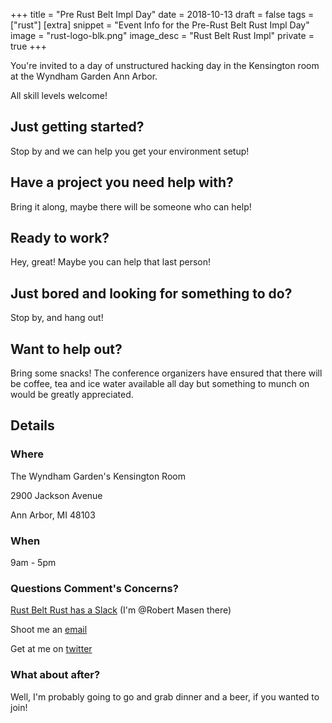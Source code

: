 +++
title = "Pre Rust Belt Impl Day"
date = 2018-10-13
draft = false
tags = ["rust"]
[extra]
snippet = "Event Info for the Pre-Rust Belt Rust Impl Day"
image = "rust-logo-blk.png"
image_desc = "Rust Belt Rust Impl"
private = true
+++

You're invited to a day of unstructured
hacking day in the Kensington room at the Wyndham Garden Ann Arbor.

All skill levels welcome!

## Just getting started?

Stop by and we can help you get your environment setup!

## Have a project you need help with?

Bring it along, maybe there will be someone who can help!

## Ready to work?

Hey, great! Maybe you can help that last person!

## Just bored and looking for something to do?

Stop by, and hang out!

## Want to help out?

Bring some snacks! The conference organizers have ensured that there will be coffee, tea and ice water available all day but something to munch on would be greatly appreciated.

## Details

### Where

The Wyndham Garden's Kensington Room

2900 Jackson Avenue

Ann Arbor, MI 48103


### When

9am - 5pm

### Questions Comment's Concerns?
[Rust Belt Rust has a Slack](https://rust-belt-rust-slack.herokuapp.com/) (I'm @Robert Masen there)

Shoot me an [email](mailto:r.f.masen@gmail.com)

Get at me on [twitter](https://twitter.com/FreeMasen)

### What about after?

Well, I'm probably going to go and grab dinner and a beer, if you wanted to join!
